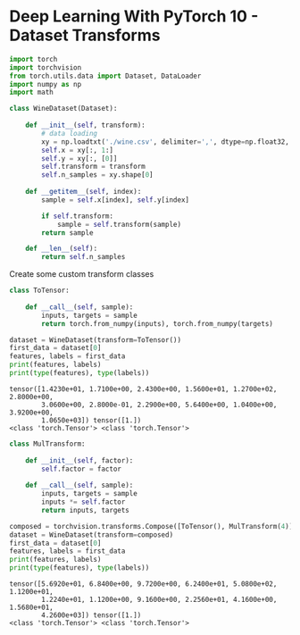 # Deep Learning With PyTorch 10 - Dataset Transforms


```python
import torch
import torchvision
from torch.utils.data import Dataset, DataLoader
import numpy as np
import math
```


```python
class WineDataset(Dataset):
    
    def __init__(self, transform):
        # data loading
        xy = np.loadtxt('./wine.csv', delimiter=',', dtype=np.float32, skiprows=1)
        self.x = xy[:, 1:]
        self.y = xy[:, [0]]
        self.transform = transform
        self.n_samples = xy.shape[0]
        
    def __getitem__(self, index):
        sample = self.x[index], self.y[index]

        if self.transform:
            sample = self.transform(sample)
        return sample

    def __len__(self):
        return self.n_samples
```

Create some custom transform classes


```python
class ToTensor:
    
    def __call__(self, sample):
        inputs, targets = sample
        return torch.from_numpy(inputs), torch.from_numpy(targets)
```


```python
dataset = WineDataset(transform=ToTensor())
first_data = dataset[0]
features, labels = first_data
print(features, labels)
print(type(features), type(labels))
```

    tensor([1.4230e+01, 1.7100e+00, 2.4300e+00, 1.5600e+01, 1.2700e+02, 2.8000e+00,
            3.0600e+00, 2.8000e-01, 2.2900e+00, 5.6400e+00, 1.0400e+00, 3.9200e+00,
            1.0650e+03]) tensor([1.])
    <class 'torch.Tensor'> <class 'torch.Tensor'>



```python
class MulTransform:
    
    def __init__(self, factor):
        self.factor = factor
    
    def __call__(self, sample):
        inputs, targets = sample
        inputs *= self.factor
        return inputs, targets
```


```python
composed = torchvision.transforms.Compose([ToTensor(), MulTransform(4)])
dataset = WineDataset(transform=composed)
first_data = dataset[0]
features, labels = first_data
print(features, labels)
print(type(features), type(labels))
```

    tensor([5.6920e+01, 6.8400e+00, 9.7200e+00, 6.2400e+01, 5.0800e+02, 1.1200e+01,
            1.2240e+01, 1.1200e+00, 9.1600e+00, 2.2560e+01, 4.1600e+00, 1.5680e+01,
            4.2600e+03]) tensor([1.])
    <class 'torch.Tensor'> <class 'torch.Tensor'>

